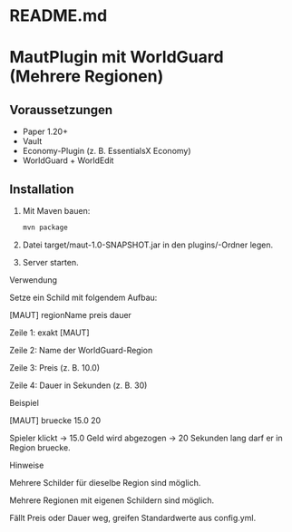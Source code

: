 # README.md

# MautPlugin mit WorldGuard (Mehrere Regionen)

## Voraussetzungen
- Paper 1.20+
- Vault
- Economy-Plugin (z. B. EssentialsX Economy)
- WorldGuard + WorldEdit

## Installation
1. Mit Maven bauen:
   ```bash
   mvn package

2. Datei target/maut-1.0-SNAPSHOT.jar in den plugins/-Ordner legen.


3. Server starten.



Verwendung

Setze ein Schild mit folgendem Aufbau:

[MAUT]
regionName
preis
dauer

Zeile 1: exakt [MAUT]

Zeile 2: Name der WorldGuard-Region

Zeile 3: Preis (z. B. 10.0)

Zeile 4: Dauer in Sekunden (z. B. 30)


Beispiel

[MAUT]
bruecke
15.0
20

Spieler klickt → 15.0 Geld wird abgezogen → 20 Sekunden lang darf er in Region bruecke.

Hinweise

Mehrere Schilder für dieselbe Region sind möglich.

Mehrere Regionen mit eigenen Schildern sind möglich.

Fällt Preis oder Dauer weg, greifen Standardwerte aus config.yml.
